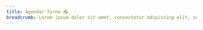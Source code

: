 ```yaml
---
title: Agendar Turno 📤
breadcrumb: Lorem ipsum dolor sit amet, consectetur adipiscing elit, sed do eiusmod tempor incididunt ut labore et dolore magna alique.
---
```

